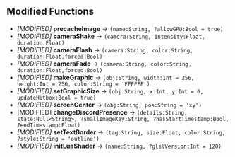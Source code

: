 ## Modified Functions

- *[MODIFIED]* **precacheImage** -> `(name:String, ?allowGPU:Bool = true)`
- *[MODIFIED]* **cameraShake** -> `(camera:String, intensity:Float, duration:Float)`
- *[MODIFIED]* **cameraFlash** -> `(camera:String, color:String, duration:Float,forced:Bool)`
- *[MODIFIED]* **cameraFade** -> `(camera:String, color:String, duration:Float,forced:Bool)`
- *[MODIFIED]* **makeGraphic** -> `(obj:String, width:Int = 256, height:Int = 256, color:String = 'FFFFFF')`
- *[MODIFIED]* **setGraphicSize** -> `(obj:String, x:Int, y:Int = 0, updateHitbox:Bool = true)`
- *[MODIFIED]* **screenCenter** -> `(obj:String, pos:String = 'xy')`
- [MODIFIED] **changeDiscordPresence** -> `(details:String, state:Null<String>, ?smallImageKey:String, ?hasStartTimestamp:Bool, ?endTimestamp:Float)`
- *[MODIFIED]* **setTextBorder** -> `(tag:String, size:Float, color:String, ?style:String = 'outline')`
- *[MODIFIED]* **initLuaShader** -> `(name:String, ?glslVersion:Int = 120)`